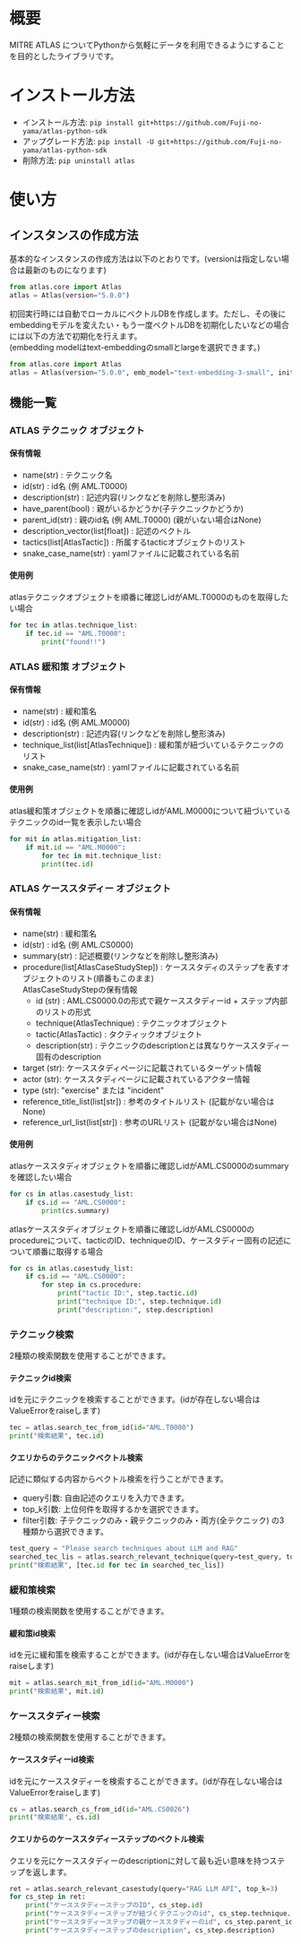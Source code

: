 # 概要
MITRE ATLAS についてPythonから気軽にデータを利用できるようにすることを目的としたライブラリです。

# インストール方法
- インストール方法: `pip install git+https://github.com/Fuji-no-yama/atlas-python-sdk`
- アップグレード方法: `pip install -U git+https://github.com/Fuji-no-yama/atlas-python-sdk`
- 削除方法: `pip uninstall atlas`

# 使い方
## インスタンスの作成方法
基本的なインスタンスの作成方法は以下のとおりです。(versionは指定しない場合は最新のものになります)
```python
from atlas.core import Atlas
atlas = Atlas(version="5.0.0")
```
初回実行時には自動でローカルにベクトルDBを作成します。ただし、その後にembeddingモデルを変えたい・もう一度ベクトルDBを初期化したいなどの場合には以下の方法で初期化を行えます。  
(embedding modelはtext-embeddingのsmallとlargeを選択できます。)
```python
from atlas.core import Atlas
atlas = Atlas(version="5.0.0", emb_model="text-embedding-3-small", initialize_vector=True)
```
## 機能一覧

### ATLAS テクニック オブジェクト

#### 保有情報
- name(str) : テクニック名
- id(str) : id名 (例 AML.T0000)
- description(str) : 記述内容(リンクなどを削除し整形済み)
- have_parent(bool) : 親がいるかどうか(子テクニックかどうか)
- parent_id(str) : 親のid名 (例 AML.T0000) (親がいない場合はNone)
- description_vector(list[float]) : 記述のベクトル
- tactics(list[AtlasTactic]) : 所属するtacticオブジェクトのリスト
- snake_case_name(str) : yamlファイルに記載されている名前

#### 使用例
atlasテクニックオブジェクトを順番に確認しidがAML.T0000のものを取得したい場合
```python
for tec in atlas.technique_list:
    if tec.id == "AML.T0000":
        print("found!!")
```

### ATLAS 緩和策 オブジェクト

#### 保有情報
- name(str) : 緩和策名
- id(str) : id名 (例 AML.M0000)
- description(str) : 記述内容(リンクなどを削除し整形済み)
- technique_list(list[AtlasTechnique]) : 緩和策が紐づいているテクニックのリスト
- snake_case_name(str) : yamlファイルに記載されている名前

#### 使用例
atlas緩和策オブジェクトを順番に確認しidがAML.M0000について紐づいているテクニックのid一覧を表示したい場合
```python
for mit in atlas.mitigation_list:
    if mit.id == "AML.M0000":
        for tec in mit.technique_list:
        print(tec.id)
```

### ATLAS ケーススタディー オブジェクト

#### 保有情報
- name(str) : 緩和策名
- id(str) : id名 (例 AML.CS0000)
- summary(str) : 記述概要(リンクなどを削除し整形済み)
- procedure(list[AtlasCaseStudyStep]) : ケーススタディのステップを表すオブジェクトのリスト(順番もこのまま)  
AtlasCaseStudyStepの保有情報
    - id (str) : AML.CS0000.0の形式で親ケーススタディーid + ステップ内部のリストの形式
    - technique(AtlasTechnique) : テクニックオブジェクト
    - tactic(AtlasTactic) : タクティックオブジェクト
    - description(str) : テクニックのdescriptionとは異なりケーススタディー固有のdescription
- target (str): ケーススタディページに記載されているターゲット情報
- actor (str): ケーススタディページに記載されているアクター情報
- type (str): "exercise" または "incident"
- reference_title_list(list[str]) : 参考のタイトルリスト (記載がない場合はNone)
- reference_url_list(list[str]) : 参考のURLリスト (記載がない場合はNone)

#### 使用例
atlasケーススタディオブジェクトを順番に確認しidがAML.CS0000のsummaryを確認したい場合
```python
for cs in atlas.casestudy_list:
    if cs.id == "AML.CS0000":
        print(cs.summary)
```

atlasケーススタディオブジェクトを順番に確認しidがAML.CS0000のprocedureについて、tacticのID、techniqueのID、ケースタディー固有の記述について順番に取得する場合
```python
for cs in atlas.casestudy_list:
    if cs.id == "AML.CS0000":
        for step in cs.procedure:
            print("tactic ID:", step.tactic.id)
            print("technique ID:", step.technique.id)
            print("description:", step.description)
```

### テクニック検索

2種類の検索関数を使用することができます。
#### テクニックid検索
idを元にテクニックを検索することができます。(idが存在しない場合はValueErrorをraiseします)
```python
tec = atlas.search_tec_from_id(id="AML.T0000")
print("検索結果", tec.id)
```

#### クエリからのテクニックベクトル検索
記述に類似する内容からベクトル検索を行うことができます。
- query引数: 自由記述のクエリを入力できます。
- top_k引数: 上位何件を取得するかを選択できます。
- filter引数: 子テクニックのみ・親テクニックのみ・両方(全テクニック) の3種類から選択できます。
```python
test_query = "Please search techniques about LLM and RAG"
searched_tec_lis = atlas.search_relevant_technique(query=test_query, top_k=5, filter_parent="both")
print("検索結果", [tec.id for tec in searched_tec_lis])
```

### 緩和策検索

1種類の検索関数を使用することができます。
#### 緩和策id検索
idを元に緩和策を検索することができます。(idが存在しない場合はValueErrorをraiseします)
```python
mit = atlas.search_mit_from_id(id="AML.M0000")
print("検索結果", mit.id)
```

### ケーススタディー検索

2種類の検索関数を使用することができます。
#### ケーススタディーid検索
idを元にケーススタディーを検索することができます。(idが存在しない場合はValueErrorをraiseします)
```python
cs = atlas.search_cs_from_id(id="AML.CS0026")
print("検索結果", cs.id)
```

#### クエリからのケーススタディーステップのベクトル検索
クエリを元にケーススタディーのdescriptionに対して最も近い意味を持つステップを返します。
```python
ret = atlas.search_relevant_casestudy(query="RAG LLM API", top_k=3)
for cs_step in ret:
    print("ケーススタディーステップのID", cs_step.id)
    print("ケーススタディーステップが紐づくテクニックのid", cs_step.technique.id)
    print("ケーススタディーステップの親ケーススタディーのid", cs_step.parent_id)
    print("ケーススタディーステップのdescription", cs_step.description)
```